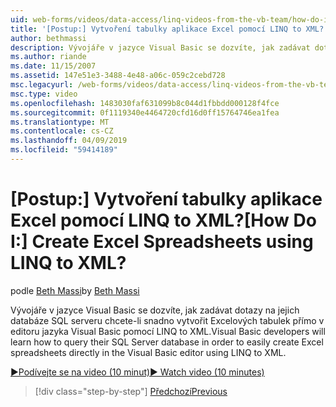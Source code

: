 ```yaml
---
uid: web-forms/videos/data-access/linq-videos-from-the-vb-team/how-do-i-create-excel-spreadsheets-using-linq-to-xml
title: '[Postup:] Vytvoření tabulky aplikace Excel pomocí LINQ to XML? | Dokumenty Microsoft'
author: bethmassi
description: Vývojáře v jazyce Visual Basic se dozvíte, jak zadávat dotazy na jejich databáze SQL serveru chcete-li snadno vytvořit Excelových tabulek přímo v editoru jazyka Visual Basic nám...
ms.author: riande
ms.date: 11/15/2007
ms.assetid: 147e51e3-3488-4e48-a06c-059c2cebd728
msc.legacyurl: /web-forms/videos/data-access/linq-videos-from-the-vb-team/how-do-i-create-excel-spreadsheets-using-linq-to-xml
msc.type: video
ms.openlocfilehash: 1483030faf631099b8c044d1fbbdd000128f4fce
ms.sourcegitcommit: 0f1119340e4464720cfd16d0ff15764746ea1fea
ms.translationtype: MT
ms.contentlocale: cs-CZ
ms.lasthandoff: 04/09/2019
ms.locfileid: "59414189"
---
```

# <a name="how-do-i-create-excel-spreadsheets-using-linq-to-xml"></a><span data-ttu-id="fbe72-104">[Postup:] Vytvoření tabulky aplikace Excel pomocí LINQ to XML?</span><span class="sxs-lookup"><span data-stu-id="fbe72-104">[How Do I:] Create Excel Spreadsheets using LINQ to XML?</span></span>

<span data-ttu-id="fbe72-105">podle [Beth Massi](https://github.com/bethmassi)</span><span class="sxs-lookup"><span data-stu-id="fbe72-105">by [Beth Massi](https://github.com/bethmassi)</span></span>

<span data-ttu-id="fbe72-106">Vývojáře v jazyce Visual Basic se dozvíte, jak zadávat dotazy na jejich databáze SQL serveru chcete-li snadno vytvořit Excelových tabulek přímo v editoru jazyka Visual Basic pomocí LINQ to XML.</span><span class="sxs-lookup"><span data-stu-id="fbe72-106">Visual Basic developers will learn how to query their SQL Server database in order to easily create Excel spreadsheets directly in the Visual Basic editor using LINQ to XML.</span></span>

[<span data-ttu-id="fbe72-107">&#9654;Podívejte se na video (10 minut)</span><span class="sxs-lookup"><span data-stu-id="fbe72-107">&#9654; Watch video (10 minutes)</span></span>](https://channel9.msdn.com/Blogs/ASP-NET-Site-Videos/how-do-i-create-excel-spreadsheets-using-linq-to-xml)

> [!div class="step-by-step"]
> [<span data-ttu-id="fbe72-108">Předchozí</span><span class="sxs-lookup"><span data-stu-id="fbe72-108">Previous</span></span>](how-do-i-create-xml-documents-from-sql-data.md)
